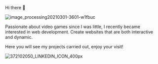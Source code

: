 Hi there 👋

![image_processing20210301-3601-w1fbuc](https://github.com/MarineGTD/MarineGTD/assets/112564039/186b0dc8-4091-4a73-bcb9-fa0443edfa5f)




Passionate about video games since I was little,
I recently became interested in web development.
Create websites that are both interactive and dynamic.

Here you will see my projects carried out, enjoy your visit!



![372102050_LINKEDIN_ICON_400px](https://github.com/MarineGTD/MarineGTD/assets/112564039/f2433f37-abaa-4fd3-b4e4-39440567d194https://www.linkedin.com/in/marine-guitteaud/) 
